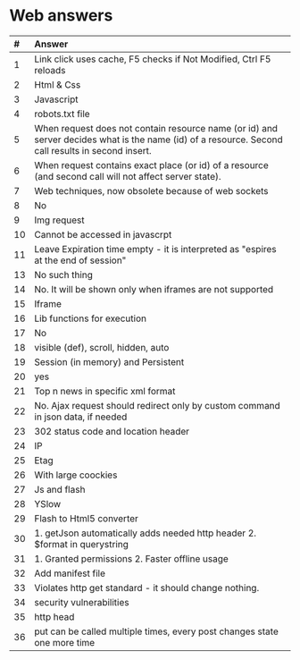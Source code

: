 # Web answers

| #   | Answer                                                                                                                                            |
| :-- | :------------------------------------------------------------------------------------------------------------------------------------------------ |
| 1   | Link click uses cache, F5 checks if Not Modified, Ctrl F5 reloads                                                                                 |
| 2   | Html & Css                                                                                                                                        |
| 3   | Javascript                                                                                                                                        |
| 4   | robots.txt file                                                                                                                                   |
| 5   | When request does not contain resource name (or id) and server decides what is the name (id) of a resource. Second call results in second insert. |
| 6   | When request contains exact place (or id) of a resource (and second call will not affect server state).                                           |
| 7   | Web techniques, now obsolete because of web sockets                                                                                               |
| 8   | No                                                                                                                                                |
| 9   | Img request                                                                                                                                       |
| 10  | Cannot be accessed in javascrpt                                                                                                                   |
| 11  | Leave Expiration time empty - it is interpreted as "espires at the end of session"                                                                |
| 13  | No such thing                                                                                                                                     |
| 14  | No. It will be shown only when iframes are not supported                                                                                          |
| 15  | Iframe                                                                                                                                            |
| 16  | Lib functions for execution                                                                                                                       |
| 17  | No                                                                                                                                                |
| 18  | visible (def), scroll, hidden, auto                                                                                                               |
| 19  | Session (in memory) and Persistent                                                                                                                |
| 20  | yes                                                                                                                                               |
| 21  | Top n news in specific xml format                                                                                                                 |
| 22  | No. Ajax request should redirect only by custom command in json data, if needed                                                                   |
| 23  | 302 status code and location header                                                                                                               |
| 24  | IP                                                                                                                                                |
| 25  | Etag                                                                                                                                              |
| 26  | With large coockies                                                                                                                               |
| 27  | Js and flash                                                                                                                                      |
| 28  | YSlow                                                                                                                                             |
| 29  | Flash to Html5 converter                                                                                                                          |
| 30  | 1. getJson automatically adds needed http header 2. \$format in querystring                                                                       |
| 31  | 1. Granted permissions 2. Faster offline usage                                                                                                    |
| 32  | Add manifest file                                                                                                                                 |
| 33  | Violates http get standard - it should change nothing.                                                                                            |
| 34  | security vulnerabilities                                                                                                                          |
| 35  | http head                                                                                                                                         |
| 36  | put can be called multiple times, every post changes state one more time                                                                          |
